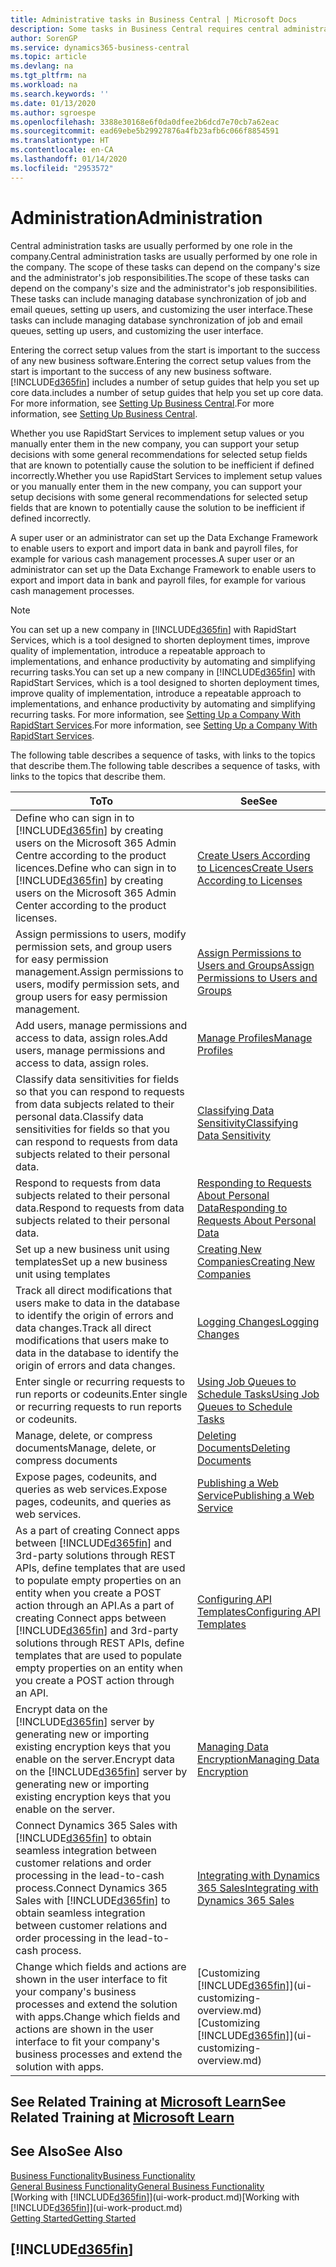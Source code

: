 ```yaml
---
title: Administrative tasks in Business Central | Microsoft Docs
description: Some tasks in Business Central requires central administration and setup. See what they are and learn what to do.
author: SorenGP
ms.service: dynamics365-business-central
ms.topic: article
ms.devlang: na
ms.tgt_pltfrm: na
ms.workload: na
ms.search.keywords: ''
ms.date: 01/13/2020
ms.author: sgroespe
ms.openlocfilehash: 3388e30168e6f0da0dfee2b6dcd7e70cb7a62eac
ms.sourcegitcommit: ead69ebe5b29927876a4fb23afb6c066f8854591
ms.translationtype: HT
ms.contentlocale: en-CA
ms.lasthandoff: 01/14/2020
ms.locfileid: "2953572"
---
```

# <a name="administration"></a><span data-ttu-id="d4b13-104">Administration</span><span class="sxs-lookup"><span data-stu-id="d4b13-104">Administration</span></span>
<span data-ttu-id="d4b13-105">Central administration tasks are usually performed by one role in the company.</span><span class="sxs-lookup"><span data-stu-id="d4b13-105">Central administration tasks are usually performed by one role in the company.</span></span> <span data-ttu-id="d4b13-106">The scope of these tasks can depend on the company's size and the administrator's job responsibilities.</span><span class="sxs-lookup"><span data-stu-id="d4b13-106">The scope of these tasks can depend on the company's size and the administrator's job responsibilities.</span></span> <span data-ttu-id="d4b13-107">These tasks can include managing database synchronization of job and email queues, setting up users, and customizing the user interface.</span><span class="sxs-lookup"><span data-stu-id="d4b13-107">These tasks can include managing database synchronization of job and email queues, setting up users, and customizing the user interface.</span></span>  

<span data-ttu-id="d4b13-108">Entering the correct setup values from the start is important to the success of any new business software.</span><span class="sxs-lookup"><span data-stu-id="d4b13-108">Entering the correct setup values from the start is important to the success of any new business software.</span></span> [!INCLUDE[d365fin](includes/d365fin_md.md)] <span data-ttu-id="d4b13-109">includes a number of setup guides that help you set up core data.</span><span class="sxs-lookup"><span data-stu-id="d4b13-109">includes a number of setup guides that help you set up core data.</span></span> <span data-ttu-id="d4b13-110">For more information, see [Setting Up Business Central](setup.md).</span><span class="sxs-lookup"><span data-stu-id="d4b13-110">For more information, see [Setting Up Business Central](setup.md).</span></span>

<span data-ttu-id="d4b13-111">Whether you use RapidStart Services to implement setup values or you manually enter them in the new company, you can support your setup decisions with some general recommendations for selected setup fields that are known to potentially cause the solution to be inefficient if defined incorrectly.</span><span class="sxs-lookup"><span data-stu-id="d4b13-111">Whether you use RapidStart Services to implement setup values or you manually enter them in the new company, you can support your setup decisions with some general recommendations for selected setup fields that are known to potentially cause the solution to be inefficient if defined incorrectly.</span></span>  

<span data-ttu-id="d4b13-112">A super user or an administrator can set up the Data Exchange Framework to enable users to export and import data in bank and payroll files, for example for various cash management processes.</span><span class="sxs-lookup"><span data-stu-id="d4b13-112">A super user or an administrator can set up the Data Exchange Framework to enable users to export and import data in bank and payroll files, for example for various cash management processes.</span></span>

> [!NOTE]
> <span data-ttu-id="d4b13-113">You can set up a new company in [!INCLUDE[d365fin](includes/d365fin_md.md)] with RapidStart Services, which is a tool designed to shorten deployment times, improve quality of implementation, introduce a repeatable approach to implementations, and enhance productivity by automating and simplifying recurring tasks.</span><span class="sxs-lookup"><span data-stu-id="d4b13-113">You can set up a new company in [!INCLUDE[d365fin](includes/d365fin_md.md)] with RapidStart Services, which is a tool designed to shorten deployment times, improve quality of implementation, introduce a repeatable approach to implementations, and enhance productivity by automating and simplifying recurring tasks.</span></span> <span data-ttu-id="d4b13-114">For more information, see [Setting Up a Company With RapidStart Services](admin-set-up-a-company-with-rapidstart.md).</span><span class="sxs-lookup"><span data-stu-id="d4b13-114">For more information, see [Setting Up a Company With RapidStart Services](admin-set-up-a-company-with-rapidstart.md).</span></span>

<span data-ttu-id="d4b13-115">The following table describes a sequence of tasks, with links to the topics that describe them.</span><span class="sxs-lookup"><span data-stu-id="d4b13-115">The following table describes a sequence of tasks, with links to the topics that describe them.</span></span>   

|<span data-ttu-id="d4b13-116">**To**</span><span class="sxs-lookup"><span data-stu-id="d4b13-116">**To**</span></span>|<span data-ttu-id="d4b13-117">**See**</span><span class="sxs-lookup"><span data-stu-id="d4b13-117">**See**</span></span>|  
|------------|-------------|  
|<span data-ttu-id="d4b13-118">Define who can sign in to [!INCLUDE[d365fin](includes/d365fin_md.md)] by creating users on the Microsoft 365 Admin Centre according to the product licences.</span><span class="sxs-lookup"><span data-stu-id="d4b13-118">Define who can sign in to [!INCLUDE[d365fin](includes/d365fin_md.md)] by creating users on the Microsoft 365 Admin Center according to the product licenses.</span></span>|[<span data-ttu-id="d4b13-119">Create Users According to Licences</span><span class="sxs-lookup"><span data-stu-id="d4b13-119">Create Users According to Licenses</span></span>](ui-how-users-permissions.md)|
|<span data-ttu-id="d4b13-120">Assign permissions to users, modify permission sets, and group users for easy permission management.</span><span class="sxs-lookup"><span data-stu-id="d4b13-120">Assign permissions to users, modify permission sets, and group users for easy permission management.</span></span>|[<span data-ttu-id="d4b13-121">Assign Permissions to Users and Groups</span><span class="sxs-lookup"><span data-stu-id="d4b13-121">Assign Permissions to Users and Groups</span></span>](ui-how-users-permissions.md)|
|<span data-ttu-id="d4b13-122">Add users, manage permissions and access to data, assign roles.</span><span class="sxs-lookup"><span data-stu-id="d4b13-122">Add users, manage permissions and access to data, assign roles.</span></span>|[<span data-ttu-id="d4b13-123">Manage Profiles</span><span class="sxs-lookup"><span data-stu-id="d4b13-123">Manage Profiles</span></span>](admin-users-profiles-roles.md)|
|<span data-ttu-id="d4b13-124">Classify data sensitivities for fields so that you can respond to requests from data subjects related to their personal data.</span><span class="sxs-lookup"><span data-stu-id="d4b13-124">Classify data sensitivities for fields so that you can respond to requests from data subjects related to their personal data.</span></span>|[<span data-ttu-id="d4b13-125">Classifying Data Sensitivity</span><span class="sxs-lookup"><span data-stu-id="d4b13-125">Classifying Data Sensitivity</span></span>](admin-classifying-data-sensitivity.md)|
|<span data-ttu-id="d4b13-126">Respond to requests from data subjects related to their personal data.</span><span class="sxs-lookup"><span data-stu-id="d4b13-126">Respond to requests from data subjects related to their personal data.</span></span>|[<span data-ttu-id="d4b13-127">Responding to Requests About Personal Data</span><span class="sxs-lookup"><span data-stu-id="d4b13-127">Responding to Requests About Personal Data</span></span>](admin-responding-to-requests-about-personal-data.md)|
|<span data-ttu-id="d4b13-128">Set up a new business unit using templates</span><span class="sxs-lookup"><span data-stu-id="d4b13-128">Set up a new business unit using templates</span></span>|[<span data-ttu-id="d4b13-129">Creating New Companies</span><span class="sxs-lookup"><span data-stu-id="d4b13-129">Creating New Companies</span></span>](about-new-company.md)|
|<span data-ttu-id="d4b13-130">Track all direct modifications that users make to data in the database to identify the origin of errors and data changes.</span><span class="sxs-lookup"><span data-stu-id="d4b13-130">Track all direct modifications that users make to data in the database to identify the origin of errors and data changes.</span></span>|[<span data-ttu-id="d4b13-131">Logging Changes</span><span class="sxs-lookup"><span data-stu-id="d4b13-131">Logging Changes</span></span>](across-log-changes.md)|  
|<span data-ttu-id="d4b13-132">Enter single or recurring requests to run reports or codeunits.</span><span class="sxs-lookup"><span data-stu-id="d4b13-132">Enter single or recurring requests to run reports or codeunits.</span></span>|[<span data-ttu-id="d4b13-133">Using Job Queues to Schedule Tasks</span><span class="sxs-lookup"><span data-stu-id="d4b13-133">Using Job Queues to Schedule Tasks</span></span>](admin-job-queues-schedule-tasks.md)|  
|<span data-ttu-id="d4b13-134">Manage, delete, or compress documents</span><span class="sxs-lookup"><span data-stu-id="d4b13-134">Manage, delete, or compress documents</span></span>|[<span data-ttu-id="d4b13-135">Deleting Documents</span><span class="sxs-lookup"><span data-stu-id="d4b13-135">Deleting Documents</span></span>](admin-manage-documents.md)|  
|<span data-ttu-id="d4b13-136">Expose pages, codeunits, and queries as web services.</span><span class="sxs-lookup"><span data-stu-id="d4b13-136">Expose pages, codeunits, and queries as web services.</span></span>|[<span data-ttu-id="d4b13-137">Publishing a Web Service</span><span class="sxs-lookup"><span data-stu-id="d4b13-137">Publishing a Web Service</span></span>](across-how-publish-web-service.md)|
|<span data-ttu-id="d4b13-138">As a part of creating Connect apps between [!INCLUDE[d365fin](includes/d365fin_md.md)] and 3rd-party solutions through REST APIs, define templates that are used to populate empty properties on an entity when you create a POST action through an API.</span><span class="sxs-lookup"><span data-stu-id="d4b13-138">As a part of creating Connect apps between [!INCLUDE[d365fin](includes/d365fin_md.md)] and 3rd-party solutions through REST APIs, define templates that are used to populate empty properties on an entity when you create a POST action through an API.</span></span>|[<span data-ttu-id="d4b13-139">Configuring API Templates</span><span class="sxs-lookup"><span data-stu-id="d4b13-139">Configuring API Templates</span></span>](admin-configuring-api-template.md)|
|<span data-ttu-id="d4b13-140">Encrypt data on the [!INCLUDE[d365fin](includes/d365fin_md.md)] server by generating new or importing existing encryption keys that you enable on the server.</span><span class="sxs-lookup"><span data-stu-id="d4b13-140">Encrypt data on the [!INCLUDE[d365fin](includes/d365fin_md.md)] server by generating new or importing existing encryption keys that you enable on the server.</span></span>|[<span data-ttu-id="d4b13-141">Managing Data Encryption</span><span class="sxs-lookup"><span data-stu-id="d4b13-141">Managing Data Encryption</span></span>](admin-manage-data-encryption.md)|
|<span data-ttu-id="d4b13-142">Connect Dynamics 365 Sales with [!INCLUDE[d365fin](includes/d365fin_md.md)] to obtain seamless integration between customer relations and order processing in the lead-to-cash process.</span><span class="sxs-lookup"><span data-stu-id="d4b13-142">Connect Dynamics 365 Sales with [!INCLUDE[d365fin](includes/d365fin_md.md)] to obtain seamless integration between customer relations and order processing in the lead-to-cash process.</span></span>|[<span data-ttu-id="d4b13-143">Integrating with Dynamics 365 Sales</span><span class="sxs-lookup"><span data-stu-id="d4b13-143">Integrating with Dynamics 365 Sales</span></span>](admin-prepare-dynamics-365-for-sales-for-integration.md)|
|<span data-ttu-id="d4b13-144">Change which fields and actions are shown in the user interface to fit your company's business processes and extend the solution with apps.</span><span class="sxs-lookup"><span data-stu-id="d4b13-144">Change which fields and actions are shown in the user interface to fit your company's business processes and extend the solution with apps.</span></span>|<span data-ttu-id="d4b13-145">[Customizing [!INCLUDE[d365fin](includes/d365fin_md.md)]](ui-customizing-overview.md)</span><span class="sxs-lookup"><span data-stu-id="d4b13-145">[Customizing [!INCLUDE[d365fin](includes/d365fin_md.md)]](ui-customizing-overview.md)</span></span>|

## <a name="see-related-training-at-microsoft-learnlearnpathsdeploy-configure-dynamics-365-business-central"></a><span data-ttu-id="d4b13-146">See Related Training at [Microsoft Learn](/learn/paths/deploy-configure-dynamics-365-business-central/)</span><span class="sxs-lookup"><span data-stu-id="d4b13-146">See Related Training at [Microsoft Learn](/learn/paths/deploy-configure-dynamics-365-business-central/)</span></span>

## <a name="see-also"></a><span data-ttu-id="d4b13-147">See Also</span><span class="sxs-lookup"><span data-stu-id="d4b13-147">See Also</span></span>
[<span data-ttu-id="d4b13-148">Business Functionality</span><span class="sxs-lookup"><span data-stu-id="d4b13-148">Business Functionality</span></span>](across-business-functionality.md)  
[<span data-ttu-id="d4b13-149">General Business Functionality</span><span class="sxs-lookup"><span data-stu-id="d4b13-149">General Business Functionality</span></span>](ui-across-business-areas.md)  
<span data-ttu-id="d4b13-150">[Working with [!INCLUDE[d365fin](includes/d365fin_md.md)]](ui-work-product.md)</span><span class="sxs-lookup"><span data-stu-id="d4b13-150">[Working with [!INCLUDE[d365fin](includes/d365fin_md.md)]](ui-work-product.md)</span></span>  
[<span data-ttu-id="d4b13-151">Getting Started</span><span class="sxs-lookup"><span data-stu-id="d4b13-151">Getting Started</span></span>](product-get-started.md)    

## [!INCLUDE[d365fin](includes/free_trial_md.md)]  
